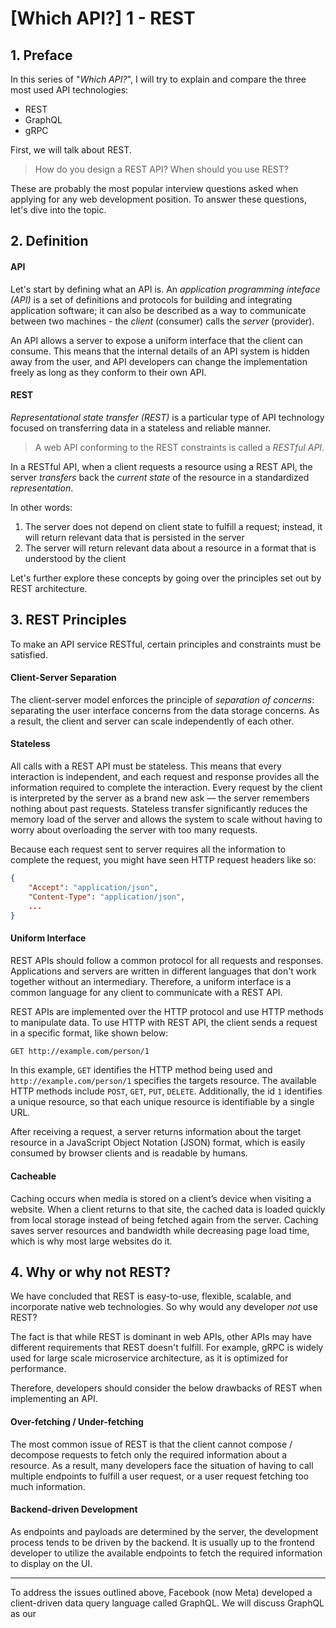 # [Which API?] 1 - REST

## 1. Preface

In this series of "_Which API?_", I will try to explain and compare the three most used API technologies:

- REST
- GraphQL
- gRPC

First, we will talk about REST.

> How do you design a REST API? When should you use REST?

These are probably the most popular interview questions asked when applying for any web development position. To answer these questions, let's dive into the topic.

## 2. Definition

#### API

Let's start by defining what an API is. An _application programming inteface (API)_ is a set of definitions and protocols for building and integrating application software; it can also be described as a way to communicate between two machines - the _client_ (consumer) calls the _server_ (provider).

An API allows a server to expose a uniform interface that the client can consume. This means that the internal details of an API system is hidden away from the user, and API developers can change the implementation freely as long as they conform to their own API.

#### REST

_Representational state transfer (REST)_ is a particular type of API technology focused on transferring data in a stateless and reliable manner.

> A web API conforming to the REST constraints is called a _RESTful API_.

In a RESTful API, when a client requests a resource using a REST API, the server _transfers_ back the _current state_ of the resource in a standardized _representation_.

In other words:

1. The server does not depend on client state to fulfill a request; instead, it will return relevant data that is persisted in the server
2. The server will return relevant data about a resource in a format that is understood by the client

Let's further explore these concepts by going over the principles set out by REST architecture.

## 3. REST Principles

To make an API service RESTful, certain principles and constraints must be satisfied.

#### Client-Server Separation

The client-server model enforces the principle of _separation of concerns_: separating the user interface concerns from the data storage concerns. As a result, the client and server can scale independently of each other.

#### Stateless

All calls with a REST API must be stateless. This means that every interaction is independent, and each request and response provides all the information required to complete the interaction. Every request by the client is interpreted by the server as a brand new ask — the server remembers nothing about past requests. Stateless transfer significantly reduces the memory load of the server and allows the system to scale without having to worry about overloading the server with too many requests.

Because each request sent to server requires all the information to complete the request, you might have seen HTTP request headers like so:

```JSON
{
    "Accept": "application/json",
    "Content-Type": "application/json",
    ...
}
```

#### Uniform Interface

REST APIs should follow a common protocol for all requests and responses. Applications and servers are written in different languages that don't work together without an intermediary. Therefore, a uniform interface is a common language for any client to communicate with a REST API.

REST APIs are implemented over the HTTP protocol and use HTTP methods to manipulate data. To use HTTP with REST API, the client sends a request in a specific format, like shown below:

```HTML
GET http://example.com/person/1
```

In this example, `GET` identifies the HTTP method being used and `http://example.com/person/1` specifies the targets resource. The available HTTP methods include `POST`, `GET`, `PUT`, `DELETE`. Additionally, the id `1` identifies a unique resource, so that each unique resource is identifiable by a single URL.

After receiving a request, a server returns information about the target resource in a JavaScript Object Notation (JSON) format, which is easily consumed by browser clients and is readable by humans.

#### Cacheable

Caching occurs when media is stored on a client’s device when visiting a website. When a client returns to that site, the cached data is loaded quickly from local storage instead of being fetched again from the server. Caching saves server resources and bandwidth while decreasing page load time, which is why most large websites do it.

## 4. Why or why not REST?

We have concluded that REST is easy-to-use, flexible, scalable, and incorporate native web technologies. So why would any developer _not_ use REST?

The fact is that while REST is dominant in web APIs, other APIs may have different requirements that REST doesn't fulfill. For example, gRPC is widely used for large scale microservice architecture, as it is optimized for performance.

Therefore, developers should consider the below drawbacks of REST when implementing an API.

#### Over-fetching / Under-fetching

The most common issue of REST is that the client cannot compose / decompose requests to fetch only the required information about a resource. As a result, many developers face the situation of having to call multiple endpoints to fulfill a user request, or a user request fetching too much information.

#### Backend-driven Development

As endpoints and payloads are determined by the server, the development process tends to be driven by the backend. It is usually up to the frontend developer to utilize the available endpoints to fetch the required information to display on the UI.

---

To address the issues outlined above, Facebook (now Meta) developed a client-driven data query language called GraphQL. We will discuss GraphQL as our 